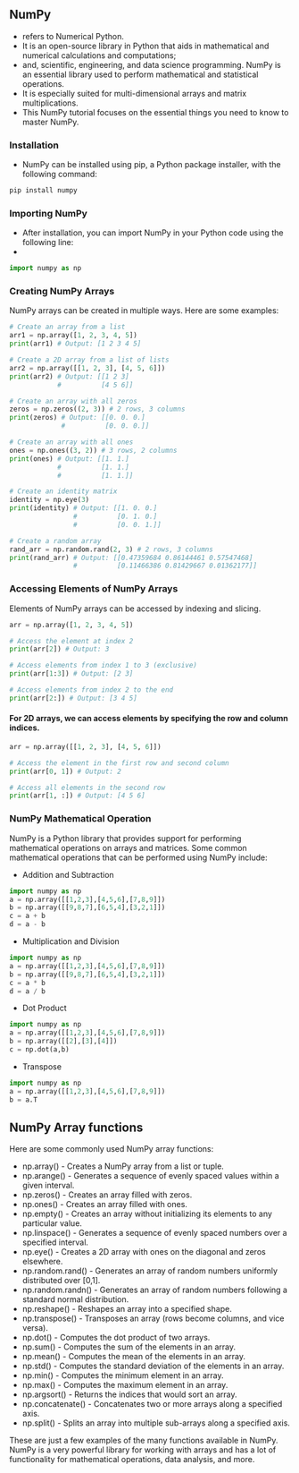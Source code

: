  ## NumPy 
 - refers to Numerical Python. 
 - It is an open-source library in Python that aids in mathematical and numerical calculations and computations; 
 - and, scientific, engineering, and data science programming. NumPy is an essential library used to perform mathematical and statistical operations.
 - It is especially suited for multi-dimensional arrays and matrix multiplications.
 -  This NumPy tutorial focuses on the essential things you need to know to master NumPy.
 
 ### Installation
   - NumPy can be installed using pip, a Python package installer, with the following command:
   
   ```Python
   pip install numpy

   ```
### Importing NumPy
- After installation, you can import NumPy in your Python code using the following line:
-
```python
import numpy as np

```

### Creating NumPy Arrays
NumPy arrays can be created in multiple ways. Here are some examples:

```python
# Create an array from a list
arr1 = np.array([1, 2, 3, 4, 5])
print(arr1) # Output: [1 2 3 4 5]

# Create a 2D array from a list of lists
arr2 = np.array([[1, 2, 3], [4, 5, 6]])
print(arr2) # Output: [[1 2 3]
            #          [4 5 6]]

# Create an array with all zeros
zeros = np.zeros((2, 3)) # 2 rows, 3 columns
print(zeros) # Output: [[0. 0. 0.]
             #          [0. 0. 0.]]

# Create an array with all ones
ones = np.ones((3, 2)) # 3 rows, 2 columns
print(ones) # Output: [[1. 1.]
            #          [1. 1.]
            #          [1. 1.]]

# Create an identity matrix
identity = np.eye(3)
print(identity) # Output: [[1. 0. 0.]
                #          [0. 1. 0.]
                #          [0. 0. 1.]]

# Create a random array
rand_arr = np.random.rand(2, 3) # 2 rows, 3 columns
print(rand_arr) # Output: [[0.47359684 0.86144461 0.57547468]
                #          [0.11466386 0.81429667 0.01362177]]

```

### Accessing Elements of NumPy Arrays
Elements of NumPy arrays can be accessed by indexing and slicing.
```python
arr = np.array([1, 2, 3, 4, 5])

# Access the element at index 2
print(arr[2]) # Output: 3

# Access elements from index 1 to 3 (exclusive)
print(arr[1:3]) # Output: [2 3]

# Access elements from index 2 to the end
print(arr[2:]) # Output: [3 4 5]

```

#### For 2D arrays, we can access elements by specifying the row and column indices.
```python
arr = np.array([[1, 2, 3], [4, 5, 6]])

# Access the element in the first row and second column
print(arr[0, 1]) # Output: 2

# Access all elements in the second row
print(arr[1, :]) # Output: [4 5 6]

```
### NumPy Mathematical Operation
NumPy is a Python library that provides support for performing mathematical operations on arrays and matrices. Some common mathematical operations that can be performed using NumPy include:

- Addition and Subtraction
```python
import numpy as np
a = np.array([[1,2,3],[4,5,6],[7,8,9]])
b = np.array([[9,8,7],[6,5,4],[3,2,1]])
c = a + b
d = a - b
```
- Multiplication and Division
```python
import numpy as np
a = np.array([[1,2,3],[4,5,6],[7,8,9]])
b = np.array([[9,8,7],[6,5,4],[3,2,1]])
c = a * b
d = a / b
```
- Dot Product
```python
import numpy as np
a = np.array([[1,2,3],[4,5,6],[7,8,9]])
b = np.array([[2],[3],[4]])
c = np.dot(a,b)

```
- Transpose
```python
import numpy as np
a = np.array([[1,2,3],[4,5,6],[7,8,9]])
b = a.T

```

## NumPy Array functions
Here are some commonly used NumPy array functions:
- np.array() - Creates a NumPy array from a list or tuple.
- np.arange() - Generates a sequence of evenly spaced values within a given interval.
- np.zeros() - Creates an array filled with zeros.
- np.ones() - Creates an array filled with ones.
- np.empty() - Creates an array without initializing its elements to any particular value.
-  np.linspace() - Generates a sequence of evenly spaced numbers over a specified interval.
-  np.eye() - Creates a 2D array with ones on the diagonal and zeros elsewhere.
-  np.random.rand() - Generates an array of random numbers uniformly distributed over [0,1].
-  np.random.randn() - Generates an array of random numbers following a standard normal distribution.
-  np.reshape() - Reshapes an array into a specified shape.
-  np.transpose() - Transposes an array (rows become columns, and vice versa).
-  np.dot() - Computes the dot product of two arrays.
-  np.sum() - Computes the sum of the elements in an array.
-  np.mean() - Computes the mean of the elements in an array.
-  np.std() - Computes the standard deviation of the elements in an array.
-  np.min() - Computes the minimum element in an array.
-  np.max() - Computes the maximum element in an array.
-  np.argsort() - Returns the indices that would sort an array.
-  np.concatenate() - Concatenates two or more arrays along a specified axis.
-  np.split() - Splits an array into multiple sub-arrays along a specified axis.
 

These are just a few examples of the many functions available in NumPy. NumPy is a very powerful 
library for working with arrays and has a lot of functionality for mathematical operations, data analysis, and more.


